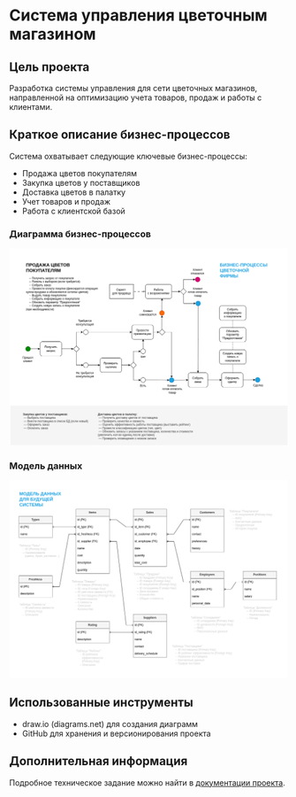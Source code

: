 # Система управления цветочным магазином

## Цель проекта
Разработка системы управления для сети цветочных магазинов, направленной на оптимизацию учета товаров, продаж и работы с клиентами.

## Краткое описание бизнес-процессов
Система охватывает следующие ключевые бизнес-процессы:
- Продажа цветов покупателям
- Закупка цветов у поставщиков
- Доставка цветов в палатку
- Учет товаров и продаж
- Работа с клиентской базой

### Диаграмма бизнес-процессов
![Бизнес-процессы цветочной фирмы](diagrams/business_processes.png)

### Модель данных
![Модель данных для будущей системы](diagrams/data_model.png)

## Использованные инструменты
- draw.io (diagrams.net) для создания диаграмм
- GitHub для хранения и версионирования проекта

## Дополнительная информация
Подробное техническое задание можно найти в [документации проекта](docs/technical_requirements.md).